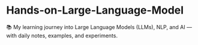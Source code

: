 # Hands-on-Large-Language-Model
📚 My learning journey into Large Language Models (LLMs), NLP, and AI — with daily notes, examples, and experiments.
